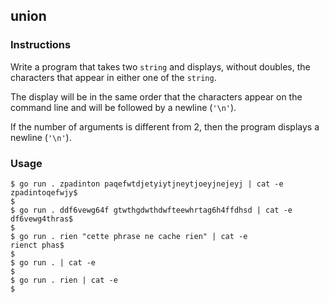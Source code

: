 ## union

### Instructions

Write a program that takes two `string` and displays, without doubles, the characters that appear in either one of the `string`.

The display will be in the same order that the characters appear on the command line and will be followed by a newline (`'\n'`).

If the number of arguments is different from 2, then the program displays a newline (`'\n'`).

### Usage

```console
$ go run . zpadinton paqefwtdjetyiytjneytjoeyjnejeyj | cat -e
zpadintoqefwjy$
$
$ go run . ddf6vewg64f gtwthgdwthdwfteewhrtag6h4ffdhsd | cat -e
df6vewg4thras$
$
$ go run . rien "cette phrase ne cache rien" | cat -e
rienct phas$
$
$ go run . | cat -e
$
$ go run . rien | cat -e
$
```
